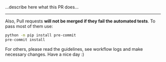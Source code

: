 

...describe here what this PR does...


---

Also,
Pull requests **will not be merged if they fail the automated tests**.
To pass most of them use:

```bash
python -m pip install pre-commit
pre-commit install
```
For others, please read the guidelines, see workflow logs and make necessary changes.
Have a nice day :)